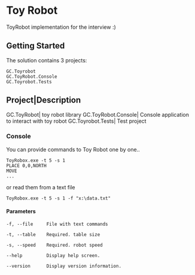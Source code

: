﻿# Toy Robot

ToyRobot implementation for the interview :)

## Getting Started

The solution contains 3 projects:

```
GC.Toyrobot
GC.ToyRobot.Console
GC.Toyrobot.Tests
```

Project|Description
-------------------
GC.ToyRobot| toy robot library
GC.ToyRobot.Console| Console application to interact with toy robot
GC.Toyrobot.Tests| Test project

### Console

You can provide commands to Toy Robot one by one..

```
ToyRobox.exe -t 5 -s 1
PLACE 0,0,NORTH
MOVE
...
```

or read them from a text file

```
ToyRobox.exe -t 5 -s 1 -f "x:\data.txt"
```

#### Parameters

```
-f, --file     File with text commands

-t, --table    Required. table size

-s, --speed    Required. robot speed

--help         Display help screen.

--version      Display version information.
```
